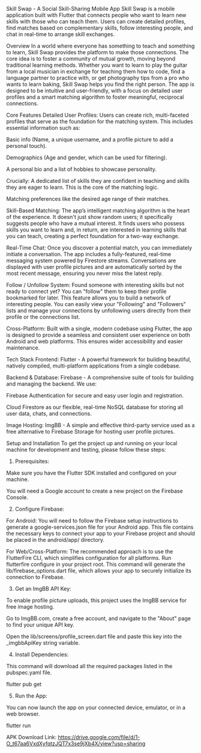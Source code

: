 Skill Swap - A Social Skill-Sharing Mobile App
Skill Swap is a mobile application built with Flutter that connects people who want to learn new skills with those who can teach them. Users can create detailed profiles, find matches based on complementary skills, follow interesting people, and chat in real-time to arrange skill exchanges.

Overview
In a world where everyone has something to teach and something to learn, Skill Swap provides the platform to make those connections. The core idea is to foster a community of mutual growth, moving beyond traditional learning methods. Whether you want to learn to play the guitar from a local musician in exchange for teaching them how to code, find a language partner to practice with, or get photography tips from a pro who wants to learn baking, Skill Swap helps you find the right person. The app is designed to be intuitive and user-friendly, with a focus on detailed user profiles and a smart matching algorithm to foster meaningful, reciprocal connections.

Core Features
Detailed User Profiles: Users can create rich, multi-faceted profiles that serve as the foundation for the matching system. This includes essential information such as:

Basic info (Name, a unique username, and a profile picture to add a personal touch).

Demographics (Age and gender, which can be used for filtering).

A personal bio and a list of hobbies to showcase personality.

Crucially: A dedicated list of skills they are confident in teaching and skills they are eager to learn. This is the core of the matching logic.

Matching preferences like the desired age range of their matches.

Skill-Based Matching: The app’s intelligent matching algorithm is the heart of the experience. It doesn't just show random users; it specifically suggests people who have a mutual interest. It finds users who possess skills you want to learn and, in return, are interested in learning skills that you can teach, creating a perfect foundation for a two-way exchange.

Real-Time Chat: Once you discover a potential match, you can immediately initiate a conversation. The app includes a fully-featured, real-time messaging system powered by Firestore streams. Conversations are displayed with user profile pictures and are automatically sorted by the most recent message, ensuring you never miss the latest reply.

Follow / Unfollow System: Found someone with interesting skills but not ready to connect yet? You can "follow" them to keep their profile bookmarked for later. This feature allows you to build a network of interesting people. You can easily view your "Following" and "Followers" lists and manage your connections by unfollowing users directly from their profile or the connections list.

Cross-Platform: Built with a single, modern codebase using Flutter, the app is designed to provide a seamless and consistent user experience on both Android and web platforms. This ensures wider accessibility and easier maintenance.

Tech Stack
Frontend: Flutter - A powerful framework for building beautiful, natively compiled, multi-platform applications from a single codebase.

Backend & Database: Firebase - A comprehensive suite of tools for building and managing the backend. We use:

Firebase Authentication for secure and easy user login and registration.

Cloud Firestore as our flexible, real-time NoSQL database for storing all user data, chats, and connections.

Image Hosting: ImgBB - A simple and effective third-party service used as a free alternative to Firebase Storage for hosting user profile pictures.

Setup and Installation
To get the project up and running on your local machine for development and testing, please follow these steps:

1. Prerequisites:

Make sure you have the Flutter SDK installed and configured on your machine.

You will need a Google account to create a new project on the Firebase Console.


2. Configure Firebase:

For Android: You will need to follow the Firebase setup instructions to generate a google-services.json file for your Android app. This file contains the necessary keys to connect your app to your Firebase project and should be placed in the android/app/ directory.

For Web/Cross-Platform: The recommended approach is to use the FlutterFire CLI, which simplifies configuration for all platforms. Run flutterfire configure in your project root. This command will generate the lib/firebase_options.dart file, which allows your app to securely initialize its connection to Firebase.

3. Get an ImgBB API Key:

To enable profile picture uploads, this project uses the ImgBB service for free image hosting.

Go to ImgBB.com, create a free account, and navigate to the "About" page to find your unique API key.

Open the lib/screens/profile_screen.dart file and paste this key into the _imgbbApiKey string variable.

4. Install Dependencies:

This command will download all the required packages listed in the pubspec.yaml file.

flutter pub get

5. Run the App:

You can now launch the app on your connected device, emulator, or in a web browser.

flutter run

APK Download Link: https://drive.google.com/file/d/1-O_t67aa6VxdXyfqtzJQT7x3se9jXb4X/view?usp=sharing
